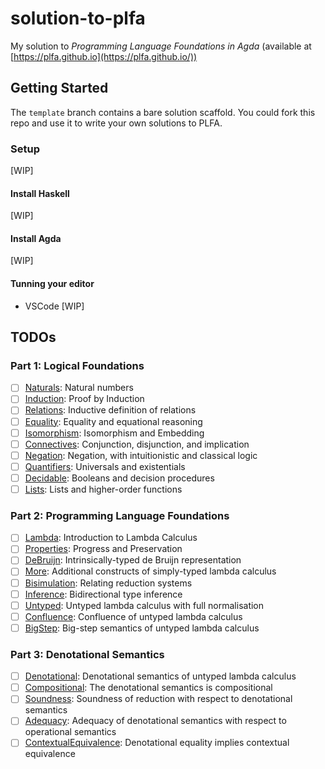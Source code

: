 # solution-to-plfa

My solution to _Programming Language Foundations in Agda_ (available at [https://plfa.github.io](https://plfa.github.io/))

## Getting Started

The `template` branch contains a bare solution scaffold. You could fork this repo and use it to write your own solutions to PLFA.

### Setup

[WIP]

#### Install Haskell

[WIP]

#### Install Agda

[WIP]

#### Tunning your editor

- VSCode [WIP]

## TODOs

### Part 1: Logical Foundations

- [ ] [Naturals](https://plfa.github.io/Naturals/): Natural numbers
- [ ] [Induction](https://plfa.github.io/Induction/): Proof by Induction
- [ ] [Relations](https://plfa.github.io/Relations/): Inductive definition of relations
- [ ] [Equality](https://plfa.github.io/Equality/): Equality and equational reasoning
- [ ] [Isomorphism](https://plfa.github.io/Isomorphism/): Isomorphism and Embedding
- [ ] [Connectives](https://plfa.github.io/Connectives/): Conjunction, disjunction, and implication
- [ ] [Negation](https://plfa.github.io/Negation/): Negation, with intuitionistic and classical logic
- [ ] [Quantifiers](https://plfa.github.io/Quantifiers/): Universals and existentials
- [ ] [Decidable](https://plfa.github.io/Decidable/): Booleans and decision procedures
- [ ] [Lists](https://plfa.github.io/Lists/): Lists and higher-order functions

### Part 2: Programming Language Foundations

- [ ] [Lambda](https://plfa.github.io/Lambda/): Introduction to Lambda Calculus
- [ ] [Properties](https://plfa.github.io/Properties/): Progress and Preservation
- [ ] [DeBruijn](https://plfa.github.io/DeBruijn/): Intrinsically-typed de Bruijn representation
- [ ] [More](https://plfa.github.io/More/): Additional constructs of simply-typed lambda calculus
- [ ] [Bisimulation](https://plfa.github.io/Bisimulation/): Relating reduction systems
- [ ] [Inference](https://plfa.github.io/Inference/): Bidirectional type inference
- [ ] [Untyped](https://plfa.github.io/Untyped/): Untyped lambda calculus with full normalisation
- [ ] [Confluence](https://plfa.github.io/Confluence/): Confluence of untyped lambda calculus
- [ ] [BigStep](https://plfa.github.io/BigStep/): Big-step semantics of untyped lambda calculus

### Part 3: Denotational Semantics

- [ ] [Denotational](https://plfa.github.io/Denotational/): Denotational semantics of untyped lambda calculus
- [ ] [Compositional](https://plfa.github.io/Compositional/): The denotational semantics is compositional
- [ ] [Soundness](https://plfa.github.io/Soundness/): Soundness of reduction with respect to denotational semantics
- [ ] [Adequacy](https://plfa.github.io/Adequacy/): Adequacy of denotational semantics with respect to operational semantics
- [ ] [ContextualEquivalence](https://plfa.github.io/ContextualEquivalence/): Denotational equality implies contextual equivalence